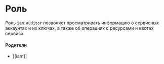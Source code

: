 # Роль

Роль `iam.auditor` позволяет просматривать информацию о сервисных аккаунтах и их ключах, а также об операциях с ресурсами и квотах сервиса.


#### Родители

- [[iam]]

